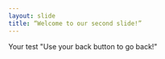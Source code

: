 ```yaml
---
layout: slide
title: “Welcome to our second slide!”
---
```

Your test
"Use your back button to go back!"
